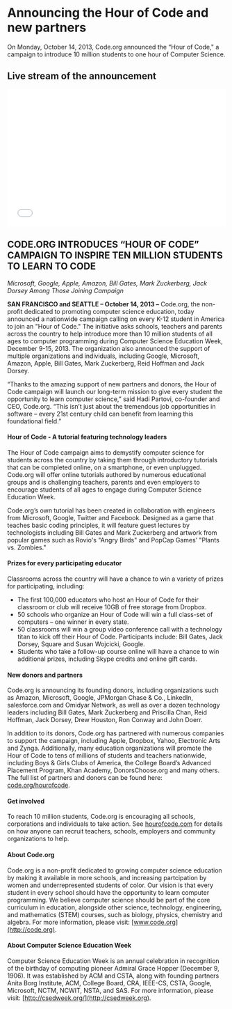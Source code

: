 # Announcing the Hour of Code and new partners

On Monday, October 14, 2013, Code.org announced the “Hour of Code," a campaign to introduce 10 million students to one hour of Computer Science.

## Live stream of the announcement

<iframe style="max-width: 100%" width="560" height="315" src="//www.youtube.com/embed/ruJeDKDbr9k" frameborder="0" allowfullscreen></iframe>


## CODE.ORG INTRODUCES “HOUR OF CODE” CAMPAIGN TO INSPIRE TEN MILLION STUDENTS TO LEARN TO CODE 
*Microsoft, Google, Apple, Amazon, Bill Gates, Mark Zuckerberg, Jack Dorsey Among Those Joining Campaign*

**SAN FRANCISCO and SEATTLE – October 14, 2013 –** Code.org, the non-profit dedicated to promoting computer science education, today announced a nationwide campaign calling on every K-12 student in America to join an "Hour of Code." The initiative asks schools, teachers and parents across the country to help introduce more than 10 million students of all ages to computer programming during Computer Science Education Week, December 9-15, 2013. The organization also announced the support of multiple organizations and individuals, including Google, Microsoft, Amazon, Apple, Bill Gates, Mark Zuckerberg, Reid Hoffman and Jack Dorsey.
 
“Thanks to the amazing support of new partners and donors, the Hour of Code campaign will launch our long-term mission to give every student the opportunity to learn computer science,” said Hadi Partovi, co-founder and CEO, Code.org. “This isn’t just about the tremendous job opportunities in software – every 21st century child can benefit from learning this foundational field.”

#### Hour of Code - A tutorial featuring technology leaders
The Hour of Code campaign aims to demystify computer science for students across the country by taking them through introductory tutorials that can be completed online, on a smartphone, or even unplugged. Code.org will offer online tutorials authored by numerous educational groups and is challenging teachers, parents and even employers to encourage students of all ages to engage during Computer Science Education Week.
 
Code.org’s own tutorial has been created in collaboration with engineers from Microsoft, Google, Twitter and Facebook. Designed as a game that teaches basic coding principles, it will feature guest lectures by technologists including Bill Gates and Mark Zuckerberg and artwork from popular games such as Rovio's "Angry Birds" and PopCap Games’ "Plants vs. Zombies."

#### Prizes for every participating educator
Classrooms across the country will have a chance to win a variety of prizes for participating, including:

- The first 100,000 educators who host an Hour of Code for their classroom or club will receive 10GB of free storage from Dropbox.
- 50 schools who organize an Hour of Code will win a full class-set of computers – one winner in every state.
- 50 classrooms will win a group video conference call with a technology titan to kick off their Hour of Code. Participants include: Bill Gates, Jack Dorsey, Square and Susan Wojcicki, Google.
- Students who take a follow-up course online will have a chance to win additional prizes, including Skype credits and online gift cards.

#### New donors and partners
Code.org is announcing its founding donors, including organizations such as Amazon, Microsoft, Google, JPMorgan Chase & Co., LinkedIn, salesforce.com and Omidyar Network, as well as over a dozen technology leaders including Bill Gates, Mark Zuckerberg and Priscilla Chan, Reid Hoffman, Jack Dorsey, Drew Houston, Ron Conway and John Doerr.
 
In addition to its donors, Code.org has partnered with numerous companies to support the campaign, including Apple, Dropbox, Yahoo, Electronic Arts and Zynga. Additionally, many education organizations will promote the Hour of Code to tens of millions of students and teachers nationwide, including Boys & Girls Clubs of America, the College Board’s Advanced Placement Program, Khan Academy, DonorsChoose.org and many others. The full list of partners and donors can be found here: [code.org/hourofcode](http://code.org/hourofcode).

#### Get involved
To reach 10 million students, Code.org is encouraging all schools, corporations and individuals to take action. See [hourofcode.com](http://hourofcode.com) for details on how anyone can recruit teachers, schools, employers and community organizations to help.

#### About Code.org 
Code.org is a non-profit dedicated to growing computer science education by making it available in more schools, and increasing partcipation by women and underrepresented students of color. Our vision is that every student in every school should have the opportunity to learn computer programming. We believe computer science should be part of the core curriculum in education, alongside other science, technology, engineering, and mathematics (STEM) courses, such as biology, physics, chemistry and algebra. For more information, please visit: [www.code.org](http://code.org).
 
#### About Computer Science Education Week
Computer Science Education Week is an annual celebration in recognition of the birthday of computing pioneer Admiral Grace Hopper (December 9, 1906). It was established by ACM and CSTA, along with founding partners Anita Borg Institute, ACM, College Board, CRA, IEEE-CS, CSTA, Google, Microsoft, NCTM, NCWIT, NSTA, and SAS. For more information, please visit: [http://csedweek.org/](http://csedweek.org).
 

